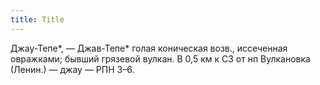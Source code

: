 ```yaml
---
title: Title
---
```


Джау-Тепе*, — Джав-Тепе* голая коническая возв., иссеченная овражками; бывший
грязевой вулкан. В 0,5 км к СЗ от нп Вулкановка (Ленин.) — джау — РПН З–6.
